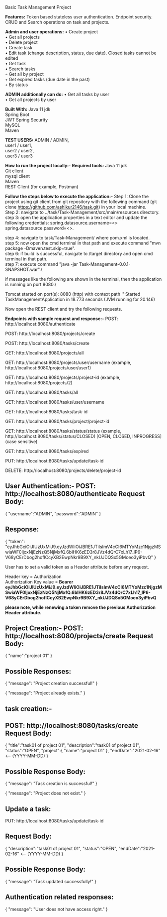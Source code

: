 Basic Task Management Project

**Features:**
Token based stateless user authentication.
Endpoint security.
CRUD and Search operations on task and projects.

**Admin and user operations:**
• Create project\
• Get all projects\
• Delete project\
• Create task\
• Edit task (change description, status, due date). Closed tasks cannot be edited\
• Get task\
• Search tasks\
◦ Get all by project\
◦ Get expired tasks (due date in the past)\
◦ By status

**ADMIN additionally can do:**
• Get all tasks by user\
• Get all projects by user

**Built With:**
Java 11 jdk\
Spring Boot\
JWT Spring Security\
MySQL\
Maven

**TEST USERS:**
ADMIN / ADMIN,\
user1 / user1,\
user2 / user2,\
user3 / user3

**How to run the project locally:-**
**Required tools:**
Java 11 jdk\
Git client\
mysql client\
Maven\
REST Client (for example, Postman)

**Follow the steps below to execute the application:-**
Step 1: Clone the project using git client from git repository with the following command (git clone https://github.com/ashikur2146/task.git) in your local machine.\
Step 2: navigate to ../task/Task-Management/src/main/resources directory.\
step 3: open the application.properties in a text editor and update the following credentials:
spring.datasource.username=<>
spring.datasource.password=<>.

step 4: navigate to task/Task-Management/ where pom.xml is located.\
step 5: now open the cmd terminal in that path and execute command "mvn package -Dmaven.test.skip=true".\
step 6: if build is successful, navigate to /target directory and open cmd terminal in that path.\
step 7: execute command "java -jar Task-Management-0.0.1-SNAPSHOT.war".\

if messages like the following are shown in the terminal, then the application is running on port 8080.\

Tomcat started on port(s): 8080 (http) with context path ''
Started TaskManagementApplication in 18.773 seconds (JVM running for 20.146)

Now open the REST client and try the following requests.

**Endpoints with sample request and response:-**
POST: http://localhost:8080/authenticate

POST: http://localhost:8080/projects/create

POST: http://localhost:8080/tasks/create

GET: http://localhost:8080/projects/all

GET: http://localhost:8080/projects/user/username (example, http://localhost:8080/projects/user/user1)

GET: http://localhost:8080/projects/project-id (example, http://localhost:8080/projects/2)

GET: http://localhost:8080/tasks/all

GET: http://localhost:8080/tasks/user/username

GET: http://localhost:8080/tasks/task-id

GET: http://localhost:8080/tasks/project/project-id

GET: http://localhost:8080/tasks/status/status (example, http://localhost:8080/tasks/status/CLOSED) [OPEN, CLOSED, INPROGRESS] (case sensitive)

GET: http://localhost:8080/tasks/expired

PUT: http://localhost:8080/tasks/update/task-id

DELETE: http://localhost:8080/projects/delete/project-id

**User Authentication:-**
POST: http://localhost:8080/authenticate
Request Body:
------------
{ "username":"ADMIN", "password":"ADMIN" }

Response:
--------
{ "token": "eyJhbGciOiJIUzUxMiJ9.eyJzdWIiOiJBRE1JTiIsImV4cCI6MTYxMzc1NjgzMSwiaWF0IjoxNjEzNzQ5NjMxfQ.6bIHK6zED3r8JVz4dQrC7xLh17_lP6-V68yCErDbog2hoflCcyXB2EwpNkr9B9XY_nkUJDQSx5GMoeo3yiPbvQ" }

User has to set a valid token as a Header attribute before any request.

Header key = Authorization\
Authorization Key value = **Bearer eyJhbGciOiJIUzUxMiJ9.eyJzdWIiOiJBRE1JTiIsImV4cCI6MTYxMzc1NjgzMSwiaWF0IjoxNjEzNzQ5NjMxfQ.6bIHK6zED3r8JVz4dQrC7xLh17_lP6-V68yCErDbog2hoflCcyXB2EwpNkr9B9XY_nkUJDQSx5GMoeo3yiPbvQ**

**please note, while renewing a token remove the previous Authorization Header attribute.**

**Project Creation:-**
POST: http://localhost:8080/projects/create
Request Body:
-------------
{ "name":"project 01" }

Possible Responses:
-------------------
{ "message": "Project creation successful!" }

{ "message": "Project already exists." }

task creation:-
--------------
POST: http://localhost:8080/tasks/create
Request Body:
------------
{ 
  "title":"task01 of project 01",
  "description":"task01 of project 01",
  "status":"OPEN",
  "project":{ "name":"project 01" },
  "endDate":"2021-02-16" <-- (YYYY-MM-DD)
}

Possible Response Body:
-----------------------
{ "message": "Task creation is successful!" }

{ "message": "Project does not exist." }

Update a task:
--------------
PUT: http://localhost:8080/tasks/update/task-id

Request Body:
------------
{ 
   "description":"task01 of project 01",
   "status":"OPEN",
   "endDate":"2021-02-16" <-- (YYYY-MM-DD)
}

Possible Response Body:
----------------------
{ "message": "Task updated successfully!" }

Authentication related responses:
---------------------------------

{ "message": "User does not have access right." }
